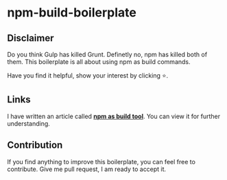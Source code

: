 # npm-build-boilerplate


## Disclaimer
Do you think Gulp has killed Grunt. Definetly no, npm has killed both of them.
This boilerplate is all about using npm as build commands.

Have you find it helpful, show your interest by clicking :star:.

## Links
I have written an article called **[npm as build tool](https://tinyurl.com/lfuqw5u)**. You can view it for further understanding.

## Contribution
If you find anything to improve this boilerplate, you can feel free to contribute. Give me pull request, I am ready to accept it.
